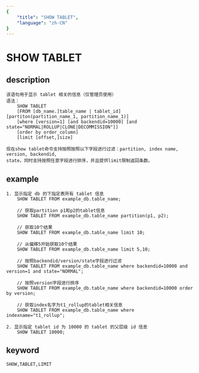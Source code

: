 ```yaml
---
{
    "title": "SHOW TABLET",
    "language": "zh-CN"
}
---
```


<!-- 
Licensed to the Apache Software Foundation (ASF) under one
or more contributor license agreements.  See the NOTICE file
distributed with this work for additional information
regarding copyright ownership.  The ASF licenses this file
to you under the Apache License, Version 2.0 (the
"License"); you may not use this file except in compliance
with the License.  You may obtain a copy of the License at

  http://www.apache.org/licenses/LICENSE-2.0

Unless required by applicable law or agreed to in writing,
software distributed under the License is distributed on an
"AS IS" BASIS, WITHOUT WARRANTIES OR CONDITIONS OF ANY
KIND, either express or implied.  See the License for the
specific language governing permissions and limitations
under the License.
-->

# SHOW TABLET
## description
    该语句用于显示 tablet 相关的信息（仅管理员使用）
    语法：
        SHOW TABLET
        [FROM [db_name.]table_name | tablet_id] [partiton(partition_name_1, partition_name_1)]
        [where [version=1] [and backendid=10000] [and state="NORMAL|ROLLUP|CLONE|DECOMMISSION"]]
        [order by order_column]
        [limit [offset,]size]

    现在show tablet命令支持按照按照以下字段进行过滤：partition, index name, version, backendid,
    state，同时支持按照任意字段进行排序，并且提供limit限制返回条数。

## example
    1. 显示指定 db 的下指定表所有 tablet 信息
        SHOW TABLET FROM example_db.table_name;

        // 获取partition p1和p2的tablet信息
        SHOW TABLET FROM example_db.table_name partition(p1, p2);

        // 获取10个结果
        SHOW TABLET FROM example_db.table_name limit 10;

        // 从偏移5开始获取10个结果
        SHOW TABLET FROM example_db.table_name limit 5,10;

        // 按照backendid/version/state字段进行过滤
        SHOW TABLET FROM example_db.table_name where backendid=10000 and version=1 and state="NORMAL";

        // 按照version字段进行排序
        SHOW TABLET FROM example_db.table_name where backendid=10000 order by version;

        // 获取index名字为t1_rollup的tablet相关信息
        SHOW TABLET FROM example_db.table_name where indexname="t1_rollup";
        
    2. 显示指定 tablet id 为 10000 的 tablet 的父层级 id 信息
        SHOW TABLET 10000;

## keyword
    SHOW,TABLET,LIMIT

